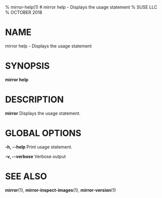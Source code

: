% mirror-help(1) # mirror help - Displays the usage statement
% SUSE LLC
% OCTOBER 2018
# NAME
mirror help - Displays the usage statement

# SYNOPSIS
**mirror help**

# DESCRIPTION
**mirror** Displays the usage statement.

# GLOBAL OPTIONS

**-h, --help**
  Print usage statement.

**-v, --verbose**
  Verbose output

# SEE ALSO
**mirror**(1),
**mirror-inspect-images**(1),
**mirror-version**(1)
